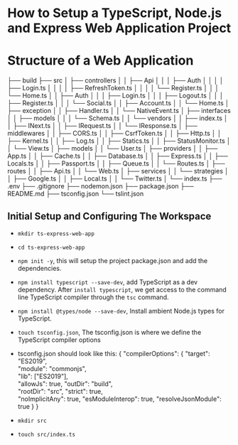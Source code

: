 # How to Setup a TypeScript, Node.js and Express Web Application Project

# Structure of a Web Application

├── build
├── src
│   ├── controllers
│   │   ├── Api
│   │   │   ├── Auth
│   │   │   │   ├── Login.ts
│   │   │   │   ├── RefreshToken.ts
│   │   │   │   └── Register.ts
│   │   │   └── Home.ts
│   │   ├── Auth
│   │   │   ├── Login.ts
│   │   │   ├── Logout.ts
│   │   │   ├── Register.ts
│   │   │   └── Social.ts
│   │   ├── Account.ts
│   │   └── Home.ts
│   ├── exception
│   │   ├── Handler.ts
│   │   └── NativeEvent.ts
│   ├── interfaces
│   │   ├── models
│   │   │   └── Schema.ts
│   │   └── vendors
│   │        ├── index.ts
│   │        ├── INext.ts
│   │        ├── IRequest.ts
│   │        └── IResponse.ts
│   ├── middlewares
│   │   ├── CORS.ts
│   │   ├── CsrfToken.ts
│   │   ├── Http.ts
│   │   ├── Kernel.ts
│   │   ├── Log.ts
│   │   ├── Statics.ts
│   │   ├── StatusMonitor.ts
│   │   └── View.ts
│   ├── models
│   │   └── User.ts
│   ├── providers
│   │   ├── App.ts
│   │   ├── Cache.ts
│   │   ├── Database.ts
│   │   ├── Express.ts
│   │   ├── Locals.ts
│   │   ├── Passport.ts
│   │   ├── Queue.ts
│   │   └── Routes.ts
│   ├── routes
│   │   ├── Api.ts
│   │   └── Web.ts
│   ├── services
│   │   └── strategies
│   │        ├── Google.ts
│   │        ├── Local.ts
│   │        └── Twitter.ts
│   └── index.ts
├── .env
├── .gitignore
├── nodemon.json
├── package.json
├── README.md
├── tsconfig.json
└── tslint.json

## Initial Setup and Configuring The Workspace
- `mkdir ts-express-web-app`
- `cd ts-express-web-app`
- `npm init -y`, this will setup the project package.json and add the dependencies.
- `npm install typescript --save-dev`, add TypeScript as a dev dependency. After `install typescript`, we get access to the command line TypeScript compiler through the `tsc` command.
- `npm install @types/node --save-dev`, Install ambient Node.js types for TypeScript.
- `touch tsconfig.json`, The tsconfig.json is where we define the TypeScript compiler options
- tsconfig.json should look like this:
{
    "compilerOptions": {
      "target": "ES2019",                          
      "module": "commonjs",                    
      "lib": ["ES2019"],                     
      "allowJs": true,
      "outDir": "build",                          
      "rootDir": "src",
      "strict": true,         
      "noImplicitAny": true,
      "esModuleInterop": true,
      "resolveJsonModule": true
    }
  }

- `mkdir src`
- `touch src/index.ts`